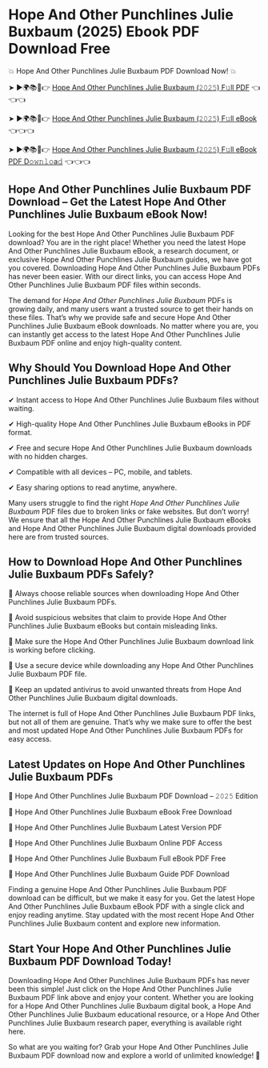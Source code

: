 # Hope And Other Punchlines Julie Buxbaum (2025) Ebook PDF Download Free

💥 Hope And Other Punchlines Julie Buxbaum PDF Download Now! 💥

➤ ►🌍📚📱👉 [Hope And Other Punchlines Julie Buxbaum (𝟸𝟶𝟸𝟻) F𝚞ll PDF](https://getpdf.xyz/hope-and-other-punchlines-julie-buxbaum) 👈👈👈


➤ ►🌍📚📱👉 [Hope And Other Punchlines Julie Buxbaum (𝟸𝟶𝟸𝟻) F𝚞ll eBook](https://getpdf.xyz/hope-and-other-punchlines-julie-buxbaum) 👈👈👈


➤ ►🌍📚📱👉 [Hope And Other Punchlines Julie Buxbaum (𝟸𝟶𝟸𝟻) F𝚞ll eBook PDF D𝚘𝚠𝚗𝚕𝚘a𝚍](https://getpdf.xyz/hope-and-other-punchlines-julie-buxbaum) 👈👈👈


## Hope And Other Punchlines Julie Buxbaum PDF Download – Get the Latest Hope And Other Punchlines Julie Buxbaum eBook Now!

Looking for the best Hope And Other Punchlines Julie Buxbaum PDF download? You are in the right place! Whether you need the latest Hope And Other Punchlines Julie Buxbaum eBook, a research document, or exclusive Hope And Other Punchlines Julie Buxbaum guides, we have got you covered. Downloading Hope And Other Punchlines Julie Buxbaum PDFs has never been easier. With our direct links, you can access Hope And Other Punchlines Julie Buxbaum PDF files within seconds.

The demand for *Hope And Other Punchlines Julie Buxbaum* PDFs is growing daily, and many users want a trusted source to get their hands on these files. That’s why we provide safe and secure Hope And Other Punchlines Julie Buxbaum eBook downloads. No matter where you are, you can instantly get access to the latest Hope And Other Punchlines Julie Buxbaum PDF online and enjoy high-quality content.

## Why Should You Download Hope And Other Punchlines Julie Buxbaum PDFs?

✔ Instant access to Hope And Other Punchlines Julie Buxbaum files without waiting.

✔ High-quality Hope And Other Punchlines Julie Buxbaum eBooks in PDF format.

✔ Free and secure Hope And Other Punchlines Julie Buxbaum downloads with no hidden charges.

✔ Compatible with all devices – PC, mobile, and tablets.

✔ Easy sharing options to read anytime, anywhere.

Many users struggle to find the right *Hope And Other Punchlines Julie Buxbaum* PDF files due to broken links or fake websites. But don’t worry! We ensure that all the Hope And Other Punchlines Julie Buxbaum eBooks and Hope And Other Punchlines Julie Buxbaum digital downloads provided here are from trusted sources.

## How to Download Hope And Other Punchlines Julie Buxbaum PDFs Safely?

📌 Always choose reliable sources when downloading Hope And Other Punchlines Julie Buxbaum PDFs.

📌 Avoid suspicious websites that claim to provide Hope And Other Punchlines Julie Buxbaum eBooks but contain misleading links.

📌 Make sure the Hope And Other Punchlines Julie Buxbaum download link is working before clicking.

📌 Use a secure device while downloading any Hope And Other Punchlines Julie Buxbaum PDF file.

📌 Keep an updated antivirus to avoid unwanted threats from Hope And Other Punchlines Julie Buxbaum digital downloads.

The internet is full of Hope And Other Punchlines Julie Buxbaum PDF links, but not all of them are genuine. That’s why we make sure to offer the best and most updated Hope And Other Punchlines Julie Buxbaum PDFs for easy access.

## Latest Updates on Hope And Other Punchlines Julie Buxbaum PDFs

🔹 Hope And Other Punchlines Julie Buxbaum PDF Download – 𝟸𝟶𝟸𝟻 Edition

🔹 Hope And Other Punchlines Julie Buxbaum eBook Free Download

🔹 Hope And Other Punchlines Julie Buxbaum Latest Version PDF

🔹 Hope And Other Punchlines Julie Buxbaum Online PDF Access

🔹 Hope And Other Punchlines Julie Buxbaum Full eBook PDF Free

🔹 Hope And Other Punchlines Julie Buxbaum Guide PDF Download

Finding a genuine Hope And Other Punchlines Julie Buxbaum PDF download can be difficult, but we make it easy for you. Get the latest Hope And Other Punchlines Julie Buxbaum eBook PDF with a single click and enjoy reading anytime. Stay updated with the most recent Hope And Other Punchlines Julie Buxbaum content and explore new information.

## Start Your Hope And Other Punchlines Julie Buxbaum PDF Download Today!

Downloading Hope And Other Punchlines Julie Buxbaum PDFs has never been this simple! Just click on the Hope And Other Punchlines Julie Buxbaum PDF link above and enjoy your content. Whether you are looking for a Hope And Other Punchlines Julie Buxbaum digital book, a Hope And Other Punchlines Julie Buxbaum educational resource, or a Hope And Other Punchlines Julie Buxbaum research paper, everything is available right here.

So what are you waiting for? Grab your Hope And Other Punchlines Julie Buxbaum PDF download now and explore a world of unlimited knowledge! 🚀